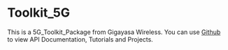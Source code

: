 # Toolkit_5G

This is a 5G_Toolkit_Package from Gigayasa Wireless. You can use
[Github](https://gigayasawireless.github.io/5GToolkit/index.html)
to view API Documentation, Tutorials and Projects.